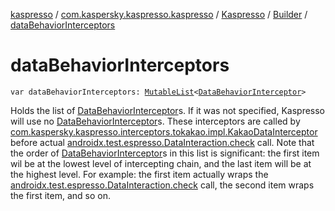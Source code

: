 [kaspresso](../../../index.md) / [com.kaspersky.kaspresso.kaspresso](../../index.md) / [Kaspresso](../index.md) / [Builder](index.md) / [dataBehaviorInterceptors](./data-behavior-interceptors.md)

# dataBehaviorInterceptors

`var dataBehaviorInterceptors: `[`MutableList`](https://kotlinlang.org/api/latest/jvm/stdlib/kotlin.collections/-mutable-list/index.html)`<`[`DataBehaviorInterceptor`](../../../com.kaspersky.kaspresso.interceptors.behavior/-data-behavior-interceptor.md)`>`

Holds the list of [DataBehaviorInterceptor](../../../com.kaspersky.kaspresso.interceptors.behavior/-data-behavior-interceptor.md)s.
If it was not specified, Kaspresso will use no [DataBehaviorInterceptor](../../../com.kaspersky.kaspresso.interceptors.behavior/-data-behavior-interceptor.md)s.
These interceptors are called by [com.kaspersky.kaspresso.interceptors.tokakao.impl.KakaoDataInterceptor](#)
before actual [androidx.test.espresso.DataInteraction.check](#) call.
Note that the order of [DataBehaviorInterceptor](../../../com.kaspersky.kaspresso.interceptors.behavior/-data-behavior-interceptor.md)s in this list is significant: the first item wil be
at the lowest level of intercepting chain, and the last item will be at the highest level.
For example: the first item actually wraps the [androidx.test.espresso.DataInteraction.check](#) call,
the second item wraps the first item, and so on.

